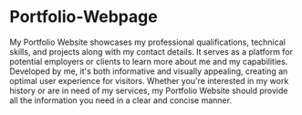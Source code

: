 # Portfolio-Webpage
My Portfolio Website showcases my professional qualifications, technical skills, and projects along with my contact details. It serves as a platform for potential employers or clients to learn more about me and my capabilities. Developed by me, it's both informative and visually appealing, creating an optimal user experience for visitors. Whether you're interested in my work history or are in need of my services, my Portfolio Website should provide all the information you need in a clear and concise manner.
